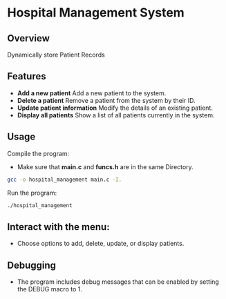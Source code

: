 # Hospital Management System

## Overview

Dynamically store Patient Records

## Features

- **Add a new patient** Add a new patient to the system.
- **Delete a patient** Remove a patient from the system by their ID.
- **Update patient information** Modify the details of an existing patient.
- **Display all patients** Show a list of all patients currently in the system.

## Usage

Compile the program:
- Make sure that **main.c** and **funcs.h** are in the same Directory.
```sh
gcc -o hospital_management main.c -I.
```

Run the program:
```sh
./hospital_management
```

## Interact with the menu:
- Choose options to add, delete, update, or display patients.

## Debugging
- The program includes debug messages that can be enabled by setting the DEBUG macro to 1.

